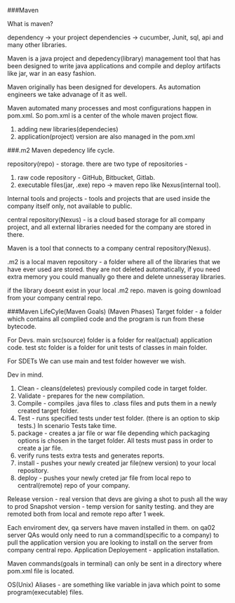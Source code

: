 ###Maven

What is maven?


dependency -> your project dependencies -> cucumber, Junit, sql, api and many other libraries.

Maven is a java project and depedency(library) management tool that has been designed to write 
java applications and compile and deploy artifacts like jar, war in an easy fashion. 

Maven originally has been designed for developers. As automation engineers we take advanage of it as well. 

Maven automated many processes and most configurations happen in pom.xml.
So pom.xml is a center of the whole maven project flow.
1. adding new libraries(dependecies)
2. application(project) version are also managed in the pom.xml


###.m2 Maven depedency life cycle.  

repository(repo) - storage. 
there are two type of repositories - 
1) raw code repository - GitHub, Bitbucket, Gitlab.
2) executable files(jar, .exe)  repo -> maven repo like Nexus(internal tool).

Internal tools and projects -  tools and projects that are used inside the company itself only, not available
to public. 


central repository(Nexus) - is a cloud based storage for all company project, and all 
 external libraries needed for the company are stored in there. 
 
Maven is a tool that connects to a company central repository(Nexus). 


.m2 is a local maven repository - a folder where all of the libraries that we have ever used are stored.
they are not deleted automatically, if you need extra memory you could manually go there and delete unnesseray
libraries.

if the library doesnt exist in your local .m2 repo. maven is going download from your company central repo.


###Maven LifeCyle(Maven Goals) (Maven Phases)
Target folder - a folder which contains all complied code and the program
is run from these bytecode. 

For Devs.
main src(source) folder is a folder for real(actual) application code.
test stc folder is a folder for unit tests of classes in main folder. 


For SDETs
We can use main and test folder however we wish.

Dev in mind.
1. Clean - cleans(deletes) previously compiled code in target folder.
2. Validate - prepares for the new compilation. 
3. Compile - compiles .java files to .class files and puts them in a newly created
target folder. 
4. Test - runs specified tests under test folder. (there is an option to skip tests.) In scenario
Tests take time. 
5. package - creates a jar file or war file depending which packaging options is chosen 
in the target folder. All tests must pass in order to create a jar file.
6. verify runs tests extra tests and generates reports. 
7. install - pushes your newly created jar file(new version) to your local repository. 
8. deploy - pushes your newly creted jar file from local repo to central(remote) repo of your company.



Release version - real version that devs are giving a shot to push all the way to prod
Snapshot version - temp version for sanity testing. and they are remoted both from local and 
remote repo after 1 week. 

Each enviroment dev, qa servers have maven installed in them. 
on qa02 server QAs would only need to run a command(specific to a company)
to pull the application version you are looking to install on the server from
company central repo. Application Deployement - application installation.



Maven commands(goals in terminal) can only be sent in a directory where pom.xml file is located.

OS(Unix) Aliases - are something like variable in java which point to some program(executable) files. 
